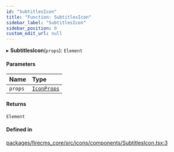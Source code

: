 ```yaml
---
id: "SubtitlesIcon"
title: "Function: SubtitlesIcon"
sidebar_label: "SubtitlesIcon"
sidebar_position: 0
custom_edit_url: null
---
```


▸ **SubtitlesIcon**(`props`): `Element`

#### Parameters

| Name | Type |
| :------ | :------ |
| `props` | [`IconProps`](../types/IconProps.md) |

#### Returns

`Element`

#### Defined in

[packages/firecms_core/src/icons/components/SubtitlesIcon.tsx:3](https://github.com/FireCMSco/firecms/blob/d45f3739/packages/firecms_core/src/icons/components/SubtitlesIcon.tsx#L3)
